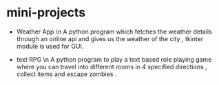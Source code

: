 # mini-projects

* Weather App \n
A python program which fetches the weather details through an online api and gives us the weather of the city , tkinter module is used for GUI.

* text RPG \n
A python program to play a text based role playing game where you can travel  into different rooms in 4 specified directions , collect items and escape zombies .
